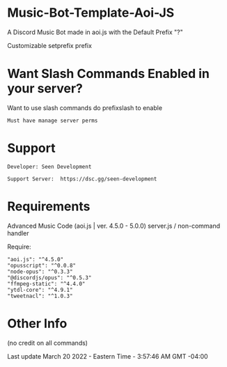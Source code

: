 # Music-Bot-Template-Aoi-JS

A Discord Music Bot made in aoi.js with the Default Prefix "?"  

Customizable setprefix prefix

# Want Slash Commands  Enabled in your server?

Want to use slash commands do prefixslash to enable 

`Must have manage server perms`

# Support

`Developer: Seen Development`

`Support Server: 
https://dsc.gg/seen-development`

# Requirements

Advanced Music Code (aoi.js | ver. 4.5.0 - 5.0.0)
   server.js / non-command handler

   Require:
   
    "aoi.js": "^4.5.0"
    "opusscript": "^0.0.8"
    "node-opus": "^0.3.3"
    "@discordjs/opus": "^0.5.3"
    "ffmpeg-static": "^4.4.0"
    "ytdl-core": "^4.9.1"
    "tweetnacl": "^1.0.3"

# Other Info

   (no credit on all commands)
   
   Last update March 20 2022 - Eastern Time - 3:57:46 AM GMT -04:00